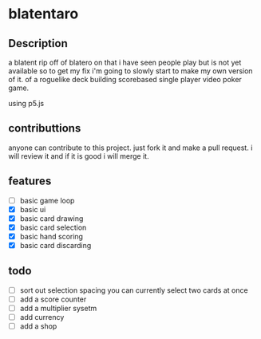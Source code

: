 # blatentaro

## Description

a blatent rip off of blatero on that i have seen people play but is not yet available so to get my fix i'm going to slowly start to make my own version of it. of a roguelike deck building scorebased single player video poker game.

using p5.js

## contributtions

anyone can contribute to this project. just fork it and make a pull request. i will review it and if it is good i will merge it.

## features

- [ ] basic game loop
- [x] basic ui
- [x] basic card drawing
- [x] basic card selection
- [x] basic hand scoring
- [x] basic card discarding

## todo
- [ ] sort out selection spacing you can currently select two cards at once
- [ ] add a score counter
- [ ] add a multiplier sysetm
- [ ] add currency
- [ ] add a shop